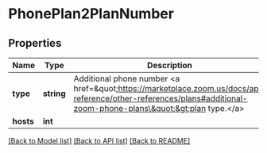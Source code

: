 # PhonePlan2PlanNumber

## Properties
Name | Type | Description | Notes
------------ | ------------- | ------------- | -------------
**type** | **string** | Additional phone number &lt;a href&#x3D;\&quot;https://marketplace.zoom.us/docs/api-reference/other-references/plans#additional-zoom-phone-plans\&quot;&gt;plan type.&lt;/a&gt; | [optional] 
**hosts** | **int** |  | [optional] 

[[Back to Model list]](../README.md#documentation-for-models) [[Back to API list]](../README.md#documentation-for-api-endpoints) [[Back to README]](../README.md)


